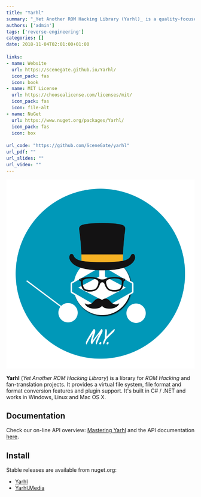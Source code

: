 ```yaml
---
title: "Yarhl"
summary: "_Yet Another ROM Hacking Library (Yarhl)_ is a quality-focused library for file format converters."
authors: ['admin']
tags: ['reverse-engineering']
categories: []
date: 2018-11-04T02:01:00+01:00

links:
- name: Website
  url: https://scenegate.github.io/Yarhl/
  icon_pack: fas
  icon: book
- name: MIT License
  url: https://choosealicense.com/licenses/mit/
  icon_pack: fas
  icon: file-alt
- name: NuGet
  url: https://www.nuget.org/packages/Yarhl/
  icon_pack: fas
  icon: box

url_code: "https://github.com/SceneGate/yarhl"
url_pdf: ""
url_slides: ""
url_video: ""
---
```


![Yarhl Logo](https://raw.githubusercontent.com/SceneGate/Yarhl/master/docs/images/logo.png)

**Yarhl** (_Yet Another ROM Hacking Library_) is a library for *ROM Hacking* and fan-translation projects.
It provides a virtual file system, file format and format conversion features
and plugin support. It's built in C# / .NET and works in Windows, Linux and
Mac OS X.

## Documentation

Check our on-line API overview: [Mastering Yarhl](https://scenegate.github.io/Yarhl/articles/Mastering-Yarhl.html)
and the API documentation [here](https://scenegate.github.io/Yarhl/api/Yarhl.html).

## Install

Stable releases are available from nuget.org:

* [Yarhl](https://www.nuget.org/packages/Yarhl)
* [Yarhl.Media](https://www.nuget.org/packages/Yarhl.Media)
